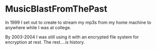 # MusicBlastFromThePast

In 1999 I set out to create to stream my mp3s from my home machine to anywhere while I was at college.

By 2003-2004 I was still using it with an encrypted file system for encryption at rest. The rest....is history.

